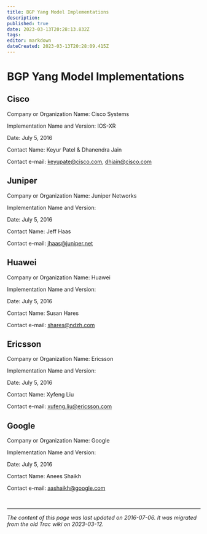 ```yaml
---
title: BGP Yang Model Implementations
description: 
published: true
date: 2023-03-13T20:28:13.832Z
tags: 
editor: markdown
dateCreated: 2023-03-13T20:28:09.415Z
---
```


# BGP Yang Model Implementations

## Cisco

   Company or Organization Name: Cisco Systems

   Implementation Name and Version: IOS-XR

   Date: July 5, 2016

   Contact Name: Keyur Patel & Dhanendra Jain

   Contact e-mail: keyupate@cisco.com, dhjain@cisco.com

## Juniper

   Company or Organization Name: Juniper Networks

   Implementation Name and Version:

   Date: July 5, 2016

   Contact Name: Jeff Haas

   Contact e-mail: jhaas@juniper.net

## Huawei

   Company or Organization Name: Huawei

   Implementation Name and Version:

   Date: July 5, 2016

   Contact Name: Susan Hares

   Contact e-mail: shares@ndzh.com

## Ericsson

   Company or Organization Name: Ericsson

   Implementation Name and Version:

   Date: July 5, 2016

   Contact Name: Xyfeng Liu

   Contact e-mail: xufeng.liu@ericsson.com

## Google

   Company or Organization Name: Google

   Implementation Name and Version:

   Date: July 5, 2016

   Contact Name: Anees Shaikh

   Contact e-mail: aashaikh@google.com


&nbsp;
&nbsp;
&nbsp;

---

*The content of this page was last updated on 2016-07-06. It was migrated from the old Trac wiki on 2023-03-12.*